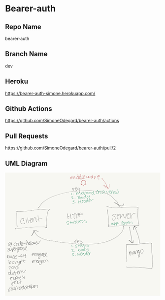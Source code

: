 # Bearer-auth

## Repo Name
bearer-auth

## Branch Name
dev

## Heroku
https://bearer-auth-simone.herokuapp.com/

## Github Actions
https://github.com/SimoneOdegard/bearer-auth/actions

## Pull Requests
https://github.com/SimoneOdegard/bearer-auth/pull/2

## UML Diagram
![UML](./assets/uml.png)